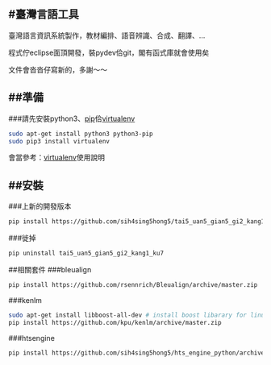 #臺灣言語工具
---------------------

臺灣語言資訊系統製作，教材編排、語音辨識、合成、翻譯、…

程式佇eclipse面頂開發，裝pydev佮git，閣有函式庫就會使用矣

文件會沓沓仔寫新的，多謝～～


##準備
----------------------------
###請先安裝python3、[pip](https://pip.pypa.io/en/latest/installing.html)佮[virtualenv](https://virtualenv.readthedocs.org/en/latest/)
```bash
sudo apt-get install python3 python3-pip
sudo pip3 install virtualenv
```
會當參考：[virtualenv](http://www.openfoundry.org/tw/tech-column/8516-pythons-virtual-environment-and-multi-version-programming-tools-virtualenv-and-pythonbrew)使用說明

##安裝
----------------------------
<!---
###PYPI發行版本
```bash
pip install tai5_uan5_gian5_gi2_kang1_ku7
```
--->
###上新的開發版本
```bash
pip install https://github.com/sih4sing5hong5/tai5_uan5_gian5_gi2_kang1_ku7/archive/master.zip
```
###徙掉
```bash
pip uninstall tai5_uan5_gian5_gi2_kang1_ku7
```

##相關套件
###bleualign
```bash
pip install https://github.com/rsennrich/Bleualign/archive/master.zip
```
###kenlm
```bash
sudo apt-get install libboost-all-dev # install boost libarary for linux ubuntu series
pip install https://github.com/kpu/kenlm/archive/master.zip
```
###htsengine
```bash
pip install https://github.com/sih4sing5hong5/hts_engine_python/archive/master.zip
```
